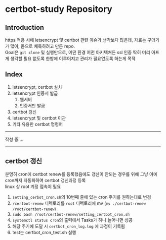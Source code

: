 # certbot-study Repository  
## Introduction
https 적용 시에 letsencrypt 및 certbot 관련 이슈가 생각보다 많은데, 자료는 구더기가 많아, 몸으로 체득하려고 만든 repo.  
Goal은 `git clone` 및 실행만으로, 어떤 환경 어떤 아키텍쳐든 ssl 인증 딱히 머리 아프게 생각할 필요 없도록 한방에 이루어지고 관리가 필요없도록 하는게 목적  

## Index  
1. letsencrypt, certbot 설치  
2. letsencrypt 인증서 발급
    1. 웹서버
    2. 인증서만 발금
3. certbot 갱신
4. letsencrypt 및 certbot 이관
5. 기타 유용한 certbot 명령어
---
작성 중....


---
## certbot 갱신
분명히 cron에 certbot renew를 등록했음에도 갱신이 안되는 경우를 위해 그냥 아예 cron까지 자동화하여 certbot 갱신과정 등록  
linux 상 root 계정 접속이 필요
1. `setting_cerbot_cron.sh`의 10번째 줄에 있는 cron 주기를 원하는대로 변경
2. `/certbot-renew` 디렉토리를 `root` 디렉토리에 mv (`mv ./certbot-renew /root/certbot-renew`)
3. `sudo bash /root/certbot-renew/setting_certbot_cron.sh`
4. `systemctl status cron`의 출력에서 Tasks가 하나 늘어나면 성공
5. 해당 주기에 도달 시 `certbot_cron_log.log` 에 과정이 기록됨
6. test는 certbot_cron_test.sh 실행